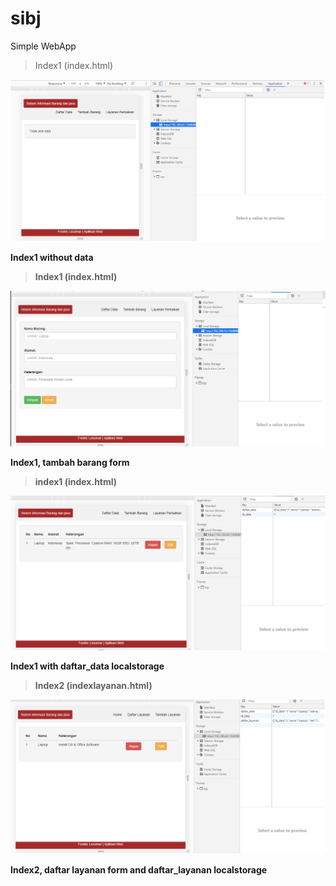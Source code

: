 # sibj
Simple WebApp

> Index1 (index.html)
  <img src="https://raw.githubusercontent.com/fredriclesomar/sibj/master/image/index1_localstorage.png" width="750" title="Tampilan Home">
</p>
<b>Index1 without data<b/>

> Index1 (index.html)
  <img src="https://raw.githubusercontent.com/fredriclesomar/sibj/master/image/index1_tambahbarang.png" width="750" title="Tambah data">
</p>
<b>Index1, tambah barang form<b/>

> index1 (index.html)
  <img src="https://raw.githubusercontent.com/fredriclesomar/sibj/master/image/index1_daftarbarang.png" width="750" title="Tampilan Home(Daftar Barang)">
</p>
<b>Index1 with daftar_data localstorage<b/>


> Index2 (indexlayanan.html)
  <img src="https://raw.githubusercontent.com/fredriclesomar/sibj/master/image/index2_daftarlayanan.png" width="750" title="Tampilan Databases">
</p>
<b>Index2, daftar layanan form and daftar_layanan localstorage<b/>

